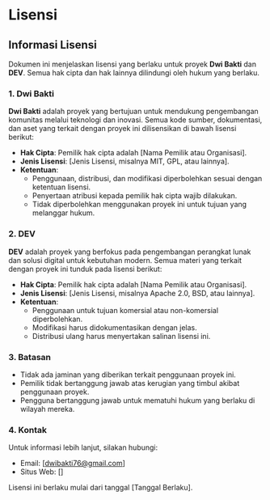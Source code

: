 # Lisensi

## Informasi Lisensi

Dokumen ini menjelaskan lisensi yang berlaku untuk proyek **Dwi Bakti** dan **DEV**. Semua hak cipta dan hak lainnya dilindungi oleh hukum yang berlaku.

### 1. Dwi Bakti
**Dwi Bakti** adalah proyek yang bertujuan untuk mendukung pengembangan komunitas melalui teknologi dan inovasi. Semua kode sumber, dokumentasi, dan aset yang terkait dengan proyek ini dilisensikan di bawah lisensi berikut:

- **Hak Cipta**: Pemilik hak cipta adalah [Nama Pemilik atau Organisasi].
- **Jenis Lisensi**: [Jenis Lisensi, misalnya MIT, GPL, atau lainnya].
- **Ketentuan**:
    - Penggunaan, distribusi, dan modifikasi diperbolehkan sesuai dengan ketentuan lisensi.
    - Penyertaan atribusi kepada pemilik hak cipta wajib dilakukan.
    - Tidak diperbolehkan menggunakan proyek ini untuk tujuan yang melanggar hukum.

### 2. DEV
**DEV** adalah proyek yang berfokus pada pengembangan perangkat lunak dan solusi digital untuk kebutuhan modern. Semua materi yang terkait dengan proyek ini tunduk pada lisensi berikut:

- **Hak Cipta**: Pemilik hak cipta adalah [Nama Pemilik atau Organisasi].
- **Jenis Lisensi**: [Jenis Lisensi, misalnya Apache 2.0, BSD, atau lainnya].
- **Ketentuan**:
    - Penggunaan untuk tujuan komersial atau non-komersial diperbolehkan.
    - Modifikasi harus didokumentasikan dengan jelas.
    - Distribusi ulang harus menyertakan salinan lisensi ini.

### 3. Batasan
- Tidak ada jaminan yang diberikan terkait penggunaan proyek ini.
- Pemilik tidak bertanggung jawab atas kerugian yang timbul akibat penggunaan proyek.
- Pengguna bertanggung jawab untuk mematuhi hukum yang berlaku di wilayah mereka.

### 4. Kontak
Untuk informasi lebih lanjut, silakan hubungi:
- Email: [dwibakti76@gmail.com]
- Situs Web: []

Lisensi ini berlaku mulai dari tanggal [Tanggal Berlaku].
